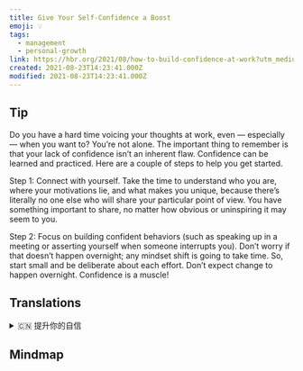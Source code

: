 ```yaml
---
title: Give Your Self-Confidence a Boost
emoji: 💡
tags:
  - management
  - personal-growth
link: https://hbr.org/2021/08/how-to-build-confidence-at-work?utm_medium=email&utm_source=newsletter_daily&utm_campaign=mtod_notactsubs
created: 2021-08-23T14:23:41.000Z
modified: 2021-08-23T14:23:41.000Z
---
```


## Tip

Do you have a hard time voicing your thoughts at work, even — especially — when you want to? You’re not alone. The important thing to remember is that your lack of confidence isn’t an inherent flaw. Confidence can be learned and practiced. Here are a couple of steps to help you get started.

Step 1: Connect with yourself. Take the time to understand who you are, where your motivations lie, and what makes you unique, because there’s literally no one else who will share your particular point of view. You have something important to share, no matter how obvious or uninspiring it may seem to you.

Step 2: Focus on building confident behaviors (such as speaking up in a meeting or asserting yourself when someone interrupts you). Don’t worry if that doesn’t happen overnight; any mindset shift is going to take time. So, start small and be deliberate about each effort. Don’t expect change to happen overnight. Confidence is a muscle!

## Translations

<details>
   <summary>🇨🇳 提升你的自信</summary>
你在工作中很难说出自己的想法，特别是在你想说的时候吗？你并不孤单。需要记住的重要一点是，你缺乏自信并非天生的缺陷。自信是可以学习和练习的。这里有几个步骤来帮助你开始。

第一步：了解自己。花时间去了解你是谁，你的动机在哪里，你的独特之处在哪里，因为从字面上看，没有人会同意你的观点。你有一些重要的东西要分享，不管它对你来说是多么明显或令人沮丧。

第二步:专注于建立自信的行为(比如在会议上发言或在有人打断你时坚持自己的观点)。如果这不是一夜之间发生的，也不要担心;任何心态的转变都需要时间。所以，从小事做起，仔细考虑每一次努力。不要期待一夜之间就会发生变化。自信就是力量！

</details>

## Mindmap

![]()

